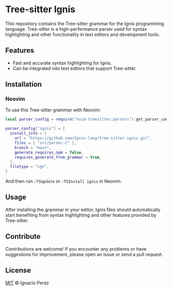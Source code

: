 # Tree-sitter Ignis

This repository contains the Tree-sitter grammar for the Ignis programming language.
Tree-sitter is a high-performance parser used for syntax highlighting and other functionality
in text editors and development tools.

## Features

- Fast and accurate syntax highlighting for Ignis.
- Can be integrated into text editors that support Tree-sitter.

## Installation

### Neovim

To use this Tree-sitter grammar with Neovim:

```lua
local parser_config = require("nvim-treesitter.parsers").get_parser_configs()

parser_config["ignis"] = {
  install_info = {
    url = "https://github.com/Ignis-lang/tree-sitter-ignis.git",
    files = { "src/parser.c" },
    branch = "main",
    generate_requires_npm = false,
    requires_generate_from_grammar = true,
  },
  filetype = "ign",
}
```

And then run `:TSUpdate` or `:TSInstall ignis` in Neovim.

## Usage

After installing the grammar in your editor, Ignis files should automatically start benefiting from
syntax highlighting and other features provided by Tree-sitter.

## Contribute

Contributions are welcome! If you encounter any problems or have suggestions for improvement,
please open an issue or send a pull request.

## License

[MIT](LICENSE) © Ignacio Perez

